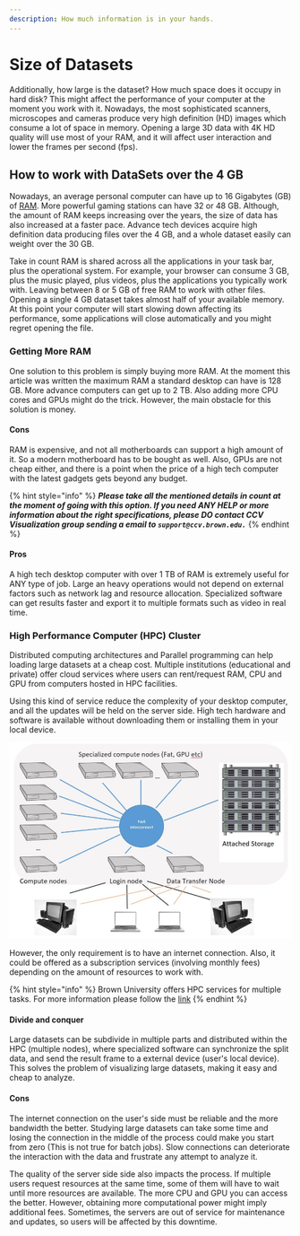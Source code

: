 ```yaml
---
description: How much information is in your hands.
---
```


# Size of Datasets

Additionally, how large is the dataset? How much space does it occupy in hard disk? This might affect the performance of your computer at the moment you work with it. Nowadays,  the most sophisticated scanners, microscopes and cameras produce very high definition \(HD\) images which consume a lot of space in memory. Opening a large 3D data with 4K HD quality will use most of your RAM,  and it will affect user interaction and lower  the frames per second \(fps\).

## How to work with DataSets over the 4 GB 

Nowadays, an average personal computer can have up to 16 Gigabytes \(GB\) of [RAM](https://en.wikipedia.org/wiki/Random-access_memory). More powerful gaming stations can have 32 or  48 GB. Although, the amount of RAM keeps increasing over the years, the size of data has also increased at a faster pace. Advance tech devices acquire high definition data producing files over the 4 GB, and a whole dataset easily can weight over the 30 GB.

Take in count RAM is shared across all the applications in your task bar, plus the operational system. For example, your browser can consume 3 GB, plus the music played, plus videos, plus the applications you typically work with. Leaving between 8 or 5 GB of free RAM to work with other files. Opening a single 4 GB dataset takes almost half of your available memory. At this point your computer will start slowing down affecting its performance, some applications will close automatically and you might regret opening the file.

### Getting More RAM

One solution to this problem is simply buying more RAM. At the moment this article was written the maximum RAM a standard desktop can have is 128 GB. More advance computers can get up to 2 TB. Also adding more CPU cores and  GPUs might do the trick. However, the main obstacle for this solution is money.

#### Cons

RAM is expensive, and not all motherboards can support a high amount of it. So a modern motherboard has to be bought as well. Also, GPUs are not cheap either, and there is a point when the price of a high tech computer with the latest gadgets gets beyond any  budget.

{% hint style="info" %}
_**Please take all the mentioned details in count at the moment of going with this option. If you need ANY HELP  or more information about the right specifications, please DO contact CCV Visualization group sending a email to `support@ccv.brown.edu.`**_ 
{% endhint %}

#### Pros

A high tech desktop computer with over 1 TB of RAM is extremely useful for ANY type of job. Large an heavy operations would not depend on external factors such as network lag and resource allocation. Specialized software can get results faster and export it to multiple formats such as video in real time.

### High Performance Computer \(HPC\) Cluster 

Distributed computing architectures and Parallel programming can help loading large datasets at a cheap cost. Multiple institutions \(educational and private\) offer cloud services where users can rent/request RAM,  CPU and GPU from computers hosted in HPC facilities.

Using this kind of service reduce the complexity of your  desktop computer, and all the updates will be held on the server side. High tech hardware and software is available without downloading them or installing them in your local device.

![HPC service offers multiple and powerful resources accessible from simple desktop computers](../.gitbook/assets/hpccluster.jpg)

However,  the only requirement is to have an internet connection. Also, it could be offered as a subscription services \(involving monthly fees\) depending on the amount of resources to work with.

{% hint style="info" %}
Brown University offers HPC services for multiple tasks. For more information please follow the [link](https://ccv.brown.edu/#computing)
{% endhint %}

#### Divide and conquer

Large datasets can be subdivide in multiple parts and distributed within the HPC \(multiple nodes\), where specialized software can synchronize the split data, and send the result frame to a external device \(user's local device\). This solves the problem of visualizing large datasets, making it easy and cheap to analyze.

#### Cons

The internet connection on the user's side must be reliable and the more bandwidth the better. Studying large datasets can take some time and losing the connection in the middle of the process could make you start from zero \(This is not true for batch jobs\). Slow connections can deteriorate the interaction with the data and frustrate any attempt to analyze it.

The quality of the server side side also impacts the process. If multiple users request resources at the same time, some of them will have to wait until more resources are available. The more CPU and GPU you can access the better. However, obtaining more computational power might imply additional fees. Sometimes, the servers are out of service for maintenance and updates, so users will be affected by this downtime.







## 



